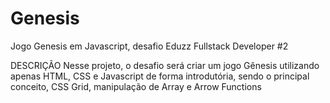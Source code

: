 # Genesis
Jogo Genesis em Javascript, desafio Eduzz Fullstack Developer #2

DESCRIÇÃO
Nesse projeto, o desafio será criar um jogo Gênesis utilizando apenas HTML, CSS e Javascript de forma introdutória,
sendo o principal conceito, CSS Grid, manipulação de Array e Arrow Functions
